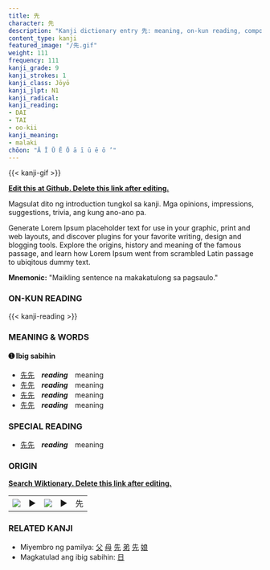 ```yaml
---
title: 先
character: 先
description: "Kanji dictionary entry 先: meaning, on-kun reading, compounds, origin, related kanji"
content_type: kanji
featured_image: "/先.gif"
weight: 111
frequency: 111
kanji_grade: 9
kanji_strokes: 1
kanji_class: Jōyō
kanji_jlpt: N1
kanji_radical: 
kanji_reading: 
- DAI
- TAI
- oo-kii
kanji_meaning:
- malaki
chōon: "Ā Ī Ū Ē Ō ā ī ū ē ō ’"
---
```

[//]: # (Don't edit the line below. Kanji animated GIF code is automatically generated.)
{{< kanji-gif >}}

[//]: # (Edit below this line.)

**[Edit this at Github. Delete this link after editing.](https://github.com/tim0g/tim/tree/main/content/kanji/先/index.md)**

Magsulat dito ng introduction tungkol sa kanji. Mga opinions, impressions, suggestions, trivia, ang kung ano-ano pa.

Generate Lorem Ipsum placeholder text for use in your graphic, print and web layouts, and discover plugins for your favorite writing, design and blogging tools. Explore the origins, history and meaning of the famous passage, and learn how Lorem Ipsum went from scrambled Latin passage to ubiqitous dummy text.
 
**Mnemonic:** "Maikling sentence na makakatulong sa pagsaulo."

### ON-KUN READING

[//]: # (Don't edit the line below. ON-KUN READING code is automatically generated.)
{{< kanji-reading >}}

### MEANING & WORDS

#### ➊ **Ibig sabihin**
  - [先](../先)[先](../先)　***reading***　meaning
  - [先](../先)[先](../先)　***reading***　meaning
  - [先](../先)[先](../先)　***reading***　meaning
  - [先](../先)[先](../先)　***reading***　meaning

### SPECIAL READING
  - [先](../先)[先](../先)　***reading***　meaning

### ORIGIN

**[Search Wiktionary. Delete this link after editing.](https://wiktionary.org/wiki/先)**
<table class="kanji-table"><tr><td>
<img src="60px-先-bronze.svg.png">
</td><td>▶</td><td>
<img src="60px-先-oracle.svg.png">
</td><td>▶</td>
<td class="kanji-origin">先</td>
</tr></table>

### RELATED KANJI
- Miyembro ng pamilya: [父](../父) [母](../母) [先](../先) [弟](../弟) [先](../先) [娘](../娘)
- Magkatulad ang ibig sabihin: [日](../日)
